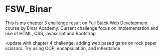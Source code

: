 # FSW_Binar
This is my chapter 3 challenge result on Full Stack Web Development course by Binar Academy.
Current challenge focus on implementation and use of HTML, CSS, javascript and Bootstrap


-update with chapter 4 challenge, adding web based game on rock paper scissors.  Try using OOP, encapsulation, and inheritance
